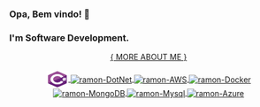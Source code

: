 ### Opa, Bem vindo! 👋
### I'm Software Development. 

<div align="center">
  <a href="https://www.linkedin.com/in/ramon-diogo-yy92m8d30/" target="_blank">
  { MORE ABOUT ME }
</div>
<div style="display: inline_block" align="center"><br>
  <img align="center" alt="ramon-Csharp" height="30" width="40" src="https://raw.githubusercontent.com/devicons/devicon/master/icons/csharp/csharp-original.svg">
  <img align="center" alt="ramon-DotNet" height="30" width="40" src="https://cdn.jsdelivr.net/gh/devicons/devicon/icons/dotnetcore/dotnetcore-original.svg" />
  <img align="center" alt="ramon-AWS"    height="30" width="40" src="https://pics.freeicons.io/uploads/icons/png/18181230061536126577-64.png"/>
  <img align="center" alt="ramon-Docker"    height="30" width="40" src="https://pics.freeicons.io/uploads/icons/png/8467612941536233213-64.png"/>  
  <img align="center" alt="ramon-MongoDB"   height="30" width="40" src="https://pics.freeicons.io/uploads/icons/png/1888890291551942128-64.png"/>
  <img align="center" alt="ramon-Mysql" height="30" width="40" src="https://cdn.jsdelivr.net/gh/devicons/devicon/icons/mysql/mysql-original.svg" />
  <img align="center" alt="ramon-Azure"  height="30" whidth="40"src="https://cdn.jsdelivr.net/gh/devicons/devicon/icons/azure/azure-original.svg" />
  </div>
<br>
